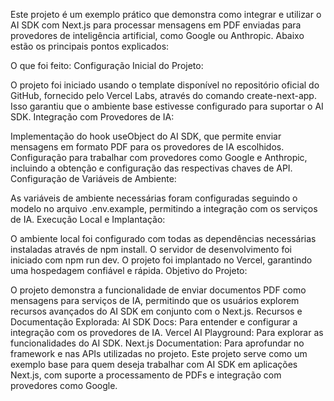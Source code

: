 Este projeto é um exemplo prático que demonstra como integrar e utilizar o AI SDK com Next.js para processar mensagens em PDF enviadas para provedores de inteligência artificial, como Google ou Anthropic. Abaixo estão os principais pontos explicados:

O que foi feito:
Configuração Inicial do Projeto:

O projeto foi iniciado usando o template disponível no repositório oficial do GitHub, fornecido pelo Vercel Labs, através do comando create-next-app. Isso garantiu que o ambiente base estivesse configurado para suportar o AI SDK.
Integração com Provedores de IA:

Implementação do hook useObject do AI SDK, que permite enviar mensagens em formato PDF para os provedores de IA escolhidos.
Configuração para trabalhar com provedores como Google e Anthropic, incluindo a obtenção e configuração das respectivas chaves de API.
Configuração de Variáveis de Ambiente:

As variáveis de ambiente necessárias foram configuradas seguindo o modelo no arquivo .env.example, permitindo a integração com os serviços de IA.
Execução Local e Implantação:

O ambiente local foi configurado com todas as dependências necessárias instaladas através de npm install.
O servidor de desenvolvimento foi iniciado com npm run dev.
O projeto foi implantado no Vercel, garantindo uma hospedagem confiável e rápida.
Objetivo do Projeto:

O projeto demonstra a funcionalidade de enviar documentos PDF como mensagens para serviços de IA, permitindo que os usuários explorem recursos avançados do AI SDK em conjunto com o Next.js.
Recursos e Documentação Explorada:
AI SDK Docs: Para entender e configurar a integração com os provedores de IA.
Vercel AI Playground: Para explorar as funcionalidades do AI SDK.
Next.js Documentation: Para aprofundar no framework e nas APIs utilizadas no projeto.
Este projeto serve como um exemplo base para quem deseja trabalhar com AI SDK em aplicações Next.js, com suporte a processamento de PDFs e integração com provedores como Google.
